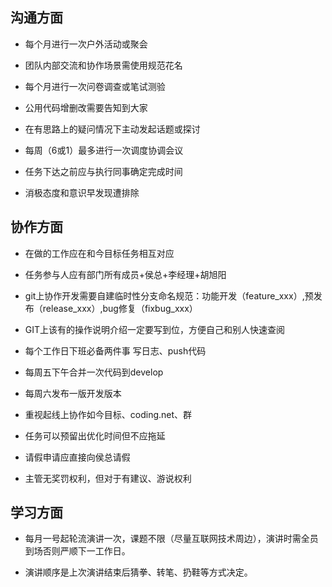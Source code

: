 ## 沟通方面

* 每个月进行一次户外活动或聚会

* 团队内部交流和协作场景需使用规范花名

* 每个月进行一次问卷调查或笔试测验

* 公用代码增删改需要告知到大家

* 在有思路上的疑问情况下主动发起话题或探讨

* 每周（6或1）最多进行一次调度协调会议

* 任务下达之前应与执行同事确定完成时间

* 消极态度和意识早发现遭排除


## 协作方面

* 在做的工作应在和今目标任务相互对应

* 任务参与人应有部门所有成员+侯总+李经理+胡旭阳

* git上协作开发需要自建临时性分支命名规范：功能开发（feature_xxx）,预发布（release_xxx）,bug修复（fixbug_xxx）

* GIT上该有的操作说明介绍一定要写到位，方便自己和别人快速查阅

* 每个工作日下班必备两件事 写日志、push代码

* 每周五下午合并一次代码到develop

* 每周六发布一版开发版本

* 重视起线上协作如今目标、coding.net、群

* 任务可以预留出优化时间但不应拖延

* 请假申请应直接向侯总请假

* 主管无奖罚权利，但对于有建议、游说权利


## 学习方面

* 每月一号起轮流演讲一次，课题不限（尽量互联网技术周边），演讲时需全员到场否则严顺下一工作日。

* 演讲顺序是上次演讲结束后猜拳、转笔、扔鞋等方式决定。
